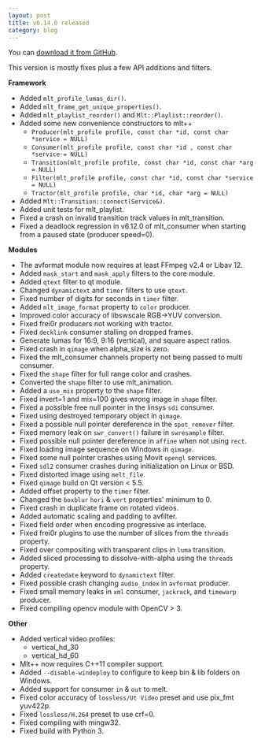```yaml
---
layout: post
title: v6.14.0 released
category: blog
---
```

You can [download it from GitHub](https://github.com/mltframework/mlt/releases/tag/v6.14.0).

This version is mostly fixes plus a few API additions and filters.

**Framework**

  * Added `mlt_profile_lumas_dir()`.
  * Added `mlt_frame_get_unique_properties()`.
  * Added `mlt_playlist_reorder()` and `Mlt::Playlist::reorder()`.
  * Added some new convenience constructors to mlt++
    - `Producer(mlt_profile profile, const char *id, const char *service = NULL)`
    - `Consumer(mlt_profile profile, const char *id , const char *service = NULL)`
    - `Transition(mlt_profile profile, const char *id, const char *arg = NULL)`
    - `Filter(mlt_profile profile, const char *id, const char *service = NULL)`
    - `Tractor(mlt_profile profile, char *id, char *arg = NULL)`
  * Added `Mlt::Transition::connect(Service&)`.
  * Added unit tests for mlt_playlist.
  * Fixed a crash on invalid transition track values in mlt_transition.
  * Fixed a deadlock regression in v6.12.0 of mlt_consumer when starting from
    a paused state (producer speed=0).

**Modules**

  * The avformat module now requires at least FFmpeg v2.4 or Libav 12.
  * Added `mask_start` and `mask_apply` filters to the core module.
  * Added `qtext` filter to qt module.
  * Changed `dynamictext` and `timer` filters to use `qtext`.
  * Fixed number of digits for seconds in `timer` filter.
  * Added `mlt_image_format` property to `color` producer.
  * Improved color accuracy of libswscale RGB->YUV conversion.
  * Fixed frei0r producers not working with tractor.
  * Fixed `decklink` consumer stalling on dropped frames.
  * Generate lumas for 16:9, 9:16 (vertical), and square aspect ratios.
  * Fixed crash in `qimage` when alpha_size is zero.
  * Fixed the mlt_consumer channels property not being passed to multi consumer.
  * Fixed the `shape` filter for full range color and crashes.
  * Converted the `shape` filter to use mlt_animation.
  * Added a `use_mix` property to the `shape` filter.
  * Fixed invert=1 and mix=100 gives wrong image in `shape` filter.
  * Fixed a possible free null pointer in the linsys `sdi` consumer.
  * Fixed using destroyed temporary object in `qimage`.
  * Fixed a possible null pointer dereference in the `spot_remover` filter.
  * Fixed memory leak on `swr_convert()` failure in `swresample` filter.
  * Fixed possible null pointer dereference in `affine` when not using `rect`.
  * Fixed loading image sequence on Windows in `qimage`.
  * Fixed some null pointer crashes using Movit `opengl` services.
  * Fixed `sdl2` consumer crashes during initialization on Linux or BSD.
  * Fixed distorted image using `melt_file`.
  * Fixed `qimage` build on Qt version < 5.5.
  * Added offset property to the `timer` filter.
  * Changed the `boxblur` `hori` & `vert` properties' minimum to 0.
  * Fixed crash in duplicate frame on rotated videos.
  * Added automatic scaling and padding to avfilter.
  * Fixed field order when encoding progressive as interlace.
  * Fixed frei0r plugins to use the number of slices from the `threads` property.
  * Fixed over compositing with transparent clips in `luma` transition.
  * Added sliced processing to dissolve-with-alpha using the `threads` property.
  * Added `createdate` keyword to `dynamictext` filter.
  * Fixed possible crash changing `audio_index` in `avformat` producer.
  * Fixed small memory leaks in `xml` consumer, `jackrack`, and `timewarp` producer.
  * Fixed compiling opencv module with OpenCV > 3.

**Other**

  * Added vertical video profiles:
    - vertical_hd_30
    - vertical_hd_60
  * Mlt++ now requires C++11 compiler support.
  * Added `--disable-windeploy` to configure to keep bin & lib folders on Windows.
  * Added support for consumer `in` & `out` to melt.
  * Fixed color accuracy of `lossless/Ut Video` preset and use pix_fmt yuv422p.
  * Fixed `lossless/H.264` preset to use crf=0.
  * Fixed compiling with mingw32.
  * Fixed build with Python 3.
